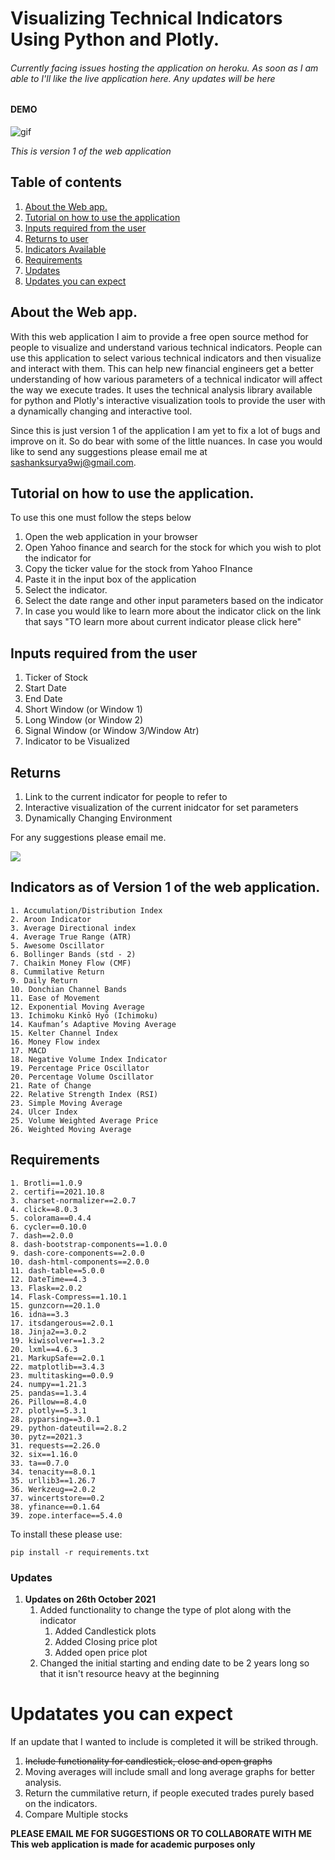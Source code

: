 # Visualizing Technical Indicators Using Python and Plotly.

###### Currently facing issues hosting the application on heroku. As soon as I am able to I'll like the live application here. Any updates will be here
#### DEMO


![gif](assets/TECH-ANALYSIS-DEMO.gif)

*This is version 1 of the web application*
## Table of contents
1. [About the Web app.](#About-the-Web-app.)
2. [Tutorial on how to use the application](#Tutorial-on-how-to-use-the-application)
3. [Inputs required from the user](#Inputs-required-from-the-user)
4. [Returns to user](#Returns)
5. [Indicators Available](#Indicators-as-of-Version-1-of-the-web-application.)
6. [Requirements](#Requirements)
7. [Updates](#Updates)
8. [Updates you can expect](#Updatates-you-can-expect)


## About the Web app. 

With this web application I aim to provide a free open source method for people to visualize and understand various technical indicators. 
People can use this application to select various technical indicators and then visualize and interact with them. This can help new financial engineers get a better understanding of how various parameters of a technical indicator will affect the way we execute trades. It uses the technical analysis library available for python and Plotly's interactive visualization tools to provide the user with a dynamically changing and interactive tool. 

Since this is just version 1 of the application I am yet to fix a lot of bugs and improve on it. So do bear with some of the little nuances. In case you would like to send any suggestions please email me at [sashanksurya9wj@gmail.com](sashanksurya9wj@gmail.com).



## Tutorial on how to use the application.
To use this one must follow the steps below
1. Open the web application in your browser
2. Open Yahoo finance and search for the stock for which you wish to plot the indicator for
3. Copy the ticker value for the stock from Yahoo FInance
4. Paste it in the input box of the application
5. Select the indicator.
6. Select the date range and other input parameters based on the indicator
7. In case you would like to learn more about the indicator click on the link that says "TO learn more about current indicator please click here"

## Inputs required from the user
1. Ticker of Stock
2. Start Date
3. End Date
4. Short Window (or Window 1)
5. Long Window (or Window 2)
6. Signal Window (or Window 3/Window Atr)
7. Indicator to be Visualized

## Returns
1. Link to the current indicator for people to refer to
2. Interactive visualization of the current inidcator for set parameters
3. Dynamically Changing Environment


For any suggestions please email me. 

![](https://www.investopedia.com/thmb/d6VF2gfx_W0UZC77q8RTZKFDsRc=/3711x2087/smart/filters:no_upscale()/dotdash_Final_Technical_Analysis_Strategies_for_Beginners_Sep_2020-01-2fd259fdcac044dd824d1b565e53b4e6.jpg)

## Indicators as of Version 1 of the web application. 
```
1. Accumulation/Distribution Index
2. Aroon Indicator
3. Average Directional index
4. Average True Range (ATR)
5. Awesome Oscillator
6. Bollinger Bands (std - 2)
7. Chaikin Money Flow (CMF)
8. Cummilative Return
9. Daily Return
10. Donchian Channel Bands
11. Ease of Movement
12. Exponential Moving Average
13. Ichimoku Kinkō Hyō (Ichimoku)
14. Kaufman’s Adaptive Moving Average
15. Kelter Channel Index
16. Money Flow index
17. MACD
18. Negative Volume Index Indicator
19. Percentage Price Oscillator
20. Percentage Volume Oscillator
21. Rate of Change
22. Relative Strength Index (RSI)
23. Simple Moving Average
24. Ulcer Index
25. Volume Weighted Average Price
26. Weighted Moving Average
```

## Requirements
```
1. Brotli==1.0.9
2. certifi==2021.10.8
3. charset-normalizer==2.0.7
4. click==8.0.3
5. colorama==0.4.4
6. cycler==0.10.0
7. dash==2.0.0
8. dash-bootstrap-components==1.0.0
9. dash-core-components==2.0.0
10. dash-html-components==2.0.0
11. dash-table==5.0.0
12. DateTime==4.3
13. Flask==2.0.2
14. Flask-Compress==1.10.1
15. gunzcorn==20.1.0
16. idna==3.3
17. itsdangerous==2.0.1
18. Jinja2==3.0.2
19. kiwisolver==1.3.2
20. lxml==4.6.3
21. MarkupSafe==2.0.1
22. matplotlib==3.4.3
23. multitasking==0.0.9
24. numpy==1.21.3
25. pandas==1.3.4
26. Pillow==8.4.0
27. plotly==5.3.1
28. pyparsing==3.0.1
29. python-dateutil==2.8.2
30. pytz==2021.3
31. requests==2.26.0
32. six==1.16.0
33. ta==0.7.0
34. tenacity==8.0.1
35. urllib3==1.26.7
36. Werkzeug==2.0.2
37. wincertstore==0.2
38. yfinance==0.1.64
39. zope.interface==5.4.0
```

To install these please use: 

`pip install -r requirements.txt`


### Updates
1. **Updates on 26th October 2021**
    1. Added functionality to change the type of plot along with the indicator
        1. Added Candlestick plots
        2. Added Closing price plot
        3. Added open price plot
    2. Changed the initial starting and ending date to be 2 years long so that it isn't resource heavy at the beginning


# Updatates you can expect 
If an update that I wanted to include is completed it will be striked through. 
1. ~~Include functionality for candlestick, close and open graphs~~
2. Moving averages will include small and long average graphs for better analysis. 
3. Return the cummilative return, if people executed trades purely based on the indicators.
4. Compare Multiple stocks 

**PLEASE EMAIL ME FOR SUGGESTIONS OR TO COLLABORATE WITH ME**
**This web application is made for academic purposes only**


